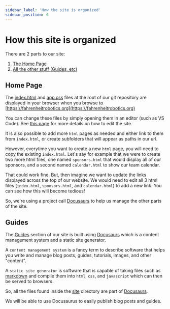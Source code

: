 ```yaml
---
sidebar_label: 'How the site is organized'
sidebar_position: 6
---
```


# How this site is organized

There are 2 parts to our site: 

1. [The Home Page](#home-page)
2. [All the other stuff (Guides, etc)](#guides)

## Home Page

The [index.html](https://github.com/Fahrenheit6882/Fahrenheit6882.github.io/blob/docusaurus/index.html) and [app.css](https://github.com/Fahrenheit6882/Fahrenheit6882.github.io/blob/docusaurus/app.css) files at the root of our git repository are displayed in your browser when you browse to [https://fahrenheitrobotics.org](https://fahrenheitrobotics.org)

You can change these files by simply opening them in an editor (such as VS Code). See [this page](../website/website-edit) for more details on how to edit the site. 

It is also possible to add more `html` pages as needed and either link to them from `index.html`, or create subfolders that will appear as paths in our url. 

However, everytime you want to create a new `html` page, you will need to copy the existing `index.html`. Let's say for example that we were to create two more html files, one named `sponsors.html` that would display all of our sponsors, and a second named `calendar.html` to show our team calendar. 

That could work fine. But, then imagine we want to update the links displayed across the top of our website. We would need to edit all 3 html files (`index.html`, `sponsors.html`, and `calendar.html`) to add a new link. You can see how this will become tedious!

So, we're using a project call [Docusaurs](https://docusaurus.io/) to help us manage the other parts of the site. 

## Guides

The [Guides](https://fahrenheitrobotics.org/site/docs/welcome) section of our site is built using [Docusaurs](https://docusaurus.io/) which is a content management system and a static site generator. 

A `content management system` is a fancy term to describe software that helps you write and manage blog posts, guides, tutorials, images, and other "content". 

A `static site generator` is software that is capable of taking files such as [markdown](https://www.markdownguide.org/) and compile them into `html`, `css`, and `javascript` which can then be served to browsers. 

So, all the files found inside the [site](../../../../site/) directory are part of [Docusaurs](https://docusaurus.io/). 

We will be able to use Docusaurus to easily publish blog posts and guides. 

